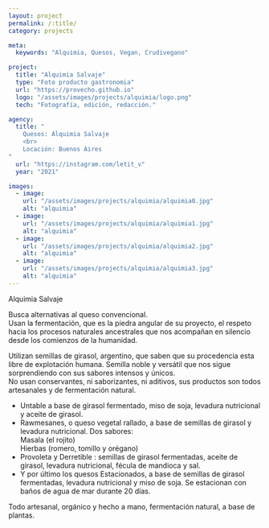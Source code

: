 ```yaml
---
layout: project
permalink: /:title/
category: projects

meta:
  keywords: "Alquimia, Quesos, Vegan, Crudivegano"

project:
  title: "Alquimia Salvaje"
  type: "Foto producto gastronomia"
  url: "https://provecho.github.io"
  logo: "/assets/images/projects/alquimia/logo.png"
  tech: "Fotografía, edición, redacción."

agency:
  title: "
    Quesos: Alquimia Salvaje
    <br>
    Locación: Buenos Aires 
"
  url: "https://instagram.com/letit_v"
  year: "2021"

images:
  - image:
    url: "/assets/images/projects/alquimia/alquimia0.jpg"
    alt: "alquimia"
  - image:
    url: "/assets/images/projects/alquimia/alquimia1.jpg"
    alt: "alquimia"
  - image:
    url: "/assets/images/projects/alquimia/alquimia2.jpg"
    alt: "alquimia"
  - image:
    url: "/assets/images/projects/alquimia/alquimia3.jpg"
    alt: "alquimia"
---
```

<p>Alquimia Salvaje <br>
<p>
Busca alternativas al queso convencional.<br>
Usan la fermentación, que es la piedra angular de su proyecto, el respeto hacia los procesos naturales ancestrales que nos acompañan en silencio desde los comienzos de la humanidad.</p>
<p>
Utilizan semillas de girasol, argentino, que saben que su procedencia esta libre de explotación humana. Semilla noble y versátil que nos sigue sorprendiendo con sus sabores intensos y únicos.<br>
No usan conservantes, ni saborizantes, ni aditivos, sus productos son todos artesanales y de fermentación natural.</p>

<ul class="disco">
<li>Untable a base de girasol fermentado, miso de soja, levadura nutricional y aceite de girasol.</li>
<li>Rawmesanes, o queso vegetal rallado, a base de semillas de girasol y levadura nutricional. Dos sabores:
<br>Masala (el rojito)
<br>Hierbas (romero, tomillo y orégano)
</li>
<li>Provoleta y Derretible : semillas de girasol fermentadas, aceite de girasol, levadura nutricional, fécula de mandioca y sal.</li>
<li>Y por último los quesos Estacionados, a base de semillas de girasol fermentadas, levadura nutricional y miso de soja. Se estacionan con baños de agua de mar durante 20 días.</li>
</ul>
<p>Todo artesanal, orgánico y hecho a mano, fermentación natural, a base de plantas.</p>


